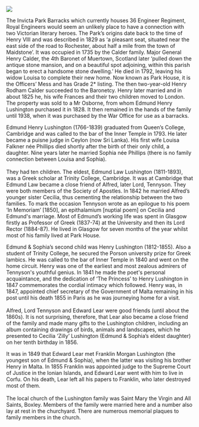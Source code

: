 <a href="https://beta.kent-maps.online"><img src="https://beta.kent-maps.online/juncture/ve-button.png"></a>
<param ve-config title="Invicta Park Barracks" author="Martin Stoneham" layout="vtl" 
banner="https://raw.githubusercontent.com/kent-map/images/main/banners/19c.jpg">

<param ve-entity eid="Q213180" aliases="Maidstone">
<param ve-entity eid="Q301948" aliases="Boxley">
<param ve-entity eid="Q507517" aliases="Rochester">

The Invicta Park Barracks which currently houses 36 Engineer Regiment, Royal Engineers would seem an unlikely place to have a connection with two Victorian literary heroes. The Park’s origins date back to the time of Henry VIII and was described in 1829 as ‘a pleasant seat, situated near the east side of the road to Rochester, about half a mile from the town of Maidstone’. It was occupied in 1735 by the Calder family. Major General Henry Calder, the 4th Baronet of Muertown, Scotland later ‘pulled down the antique stone mansion, and on a beautiful spot adjoining, within this parish began to erect a handsome stone dwelling.’ He died in 1792, leaving his widow Louisa to complete their new home. Now known as Park House, it is the Officers’ Mess and has Grade 2* listing. The then two-year-old Henry Rodham Calder succeeded to the Baronetcy. Henry later married and in about 1825 he, his wife Frances and their two children moved to London. The property was sold to a Mr Osborne, from whom Edmund Henry Lushington purchased it in 1828. It then remained in the hands of the family until 1938, when it was purchased by the War Office for use as a barracks. 
<param ve-image url="https://upload.wikimedia.org/wikipedia/commons/d/d8/Park_House%2C_Maidstone.jpg" label="Park House, Invicta Park, Maidstone" attribution="Brigitt Vose" license="CC BY-SA 2.0">

Edmund Henry Lushington (1766-1839) graduated from Queen’s College, Cambridge and was called to the bar of the Inner Temple in 1793. He later became a puisne judge in Ceylon (now Sri Lanka). His first wife Louisa Falkner née Phillips died shortly after the birth of their only child, a daughter. Nine years later he married Sophia née Phillips (there is no family connection between Louisa and Sophia).  
<br>
They had ten children. The eldest, Edmund Law Lushington (1811-1893), was a Greek scholar at Trinity College, Cambridge. It was at Cambridge that Edmund Law became a close friend of Alfred, later Lord, Tennyson. They were both members of the Society of Apostles. In 1842 he married Alfred’s younger sister Cecilia, thus cementing the relationship between the two families.  To mark the occasion Tennyson wrote as an epilogue to his poem ‘In Memoriam’ [1850], an epithalamium [nuptial poem] on Cecilia and Edmund's marriage. Most of Edmund’s working life was spent in Glasgow firstly as Professor of Greek (1837-74) at the University and then its Lord Rector (1884-87). He lived in Glasgow for seven months of the year whilst most of his family lived at Park House. 
<param ve-image url="https://upload.wikimedia.org/wikipedia/commons/f/f5/Alfred_Tennyson..jpg" label="Alfred Tennyson" attribution="nach einem Gemälde von P.Krämer herausgegeben von Friedrich Bruckmann Verlag München Berlin., Public domain, via Wikimedia Commons">

Edmund & Sophia’s second child was Henry Lushington (1812-1855). Also a student of Trinity College, he secured the Porson university prize for Greek Iambics. He was called to the bar of Inner Temple in 1840 and went on the home circuit. Henry was one of the earliest and most zealous admirers of Tennyson's youthful genius. In 1841 he made the poet's personal acquaintance, and the dedication of ‘The Princess’ to Henry Lushington in 1847 commemorates the cordial intimacy which followed. Henry was, in 1847, appointed chief secretary of the Government of Malta remaining in his post until his death 1855 in Paris as he was journeying home for a visit. 
<br><br> 
Alfred, Lord Tennyson and Edward Lear were good friends (until about the 1860s). It is not surprising, therefore, that Lear also became a close friend of the family and made many gifts to the Lushington children, including an album containing drawings of birds, animals and landscapes, which he presented to Cecilia ‘Zilly’ Lushington (Edmund & Sophia’s eldest daughter) on her tenth birthday in 1856.  
<param ve-image url="https://upload.wikimedia.org/wikipedia/commons/2/2b/Edward_Lear_drawing.jpg" label="Edward Lear, 1840" attribution="Wilhelm Marstrand, Public domain, via Wikimedia Commons">  

It was in 1849 that Edward Lear met Franklin Morgan Lushington (the youngest son of Edmund & Sophia), when the latter was visiting his brother Henry in Malta. In 1855 Franklin was appointed judge to the Supreme Court of Justice in the Ionian Islands, and Edward Lear went with him to live in Corfu. On his death, Lear left all his papers to Franklin, who later destroyed most of them. 
<br><br> 
The local church of the Lushington family was Saint Mary the Virgin and All Saints, Boxley. Members of the family were married here and a number also lay at rest in the churchyard. There are numerous memorial plaques to family members in the church. 
<param ve-image url="https://upload.wikimedia.org/wikipedia/commons/6/62/St._Mary_and_All_Saints%2C_Boxley%2C_Kent_%283781776139%29.jpg" label="St Mary and All Saints, Boxley" attribution="Robert Cutts from Bristol, England, UK, via Wikimedia Commons" license="CC BY 2.0">
